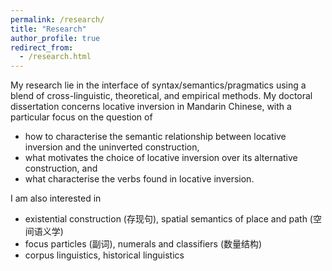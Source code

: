```yaml
---
permalink: /research/
title: "Research"
author_profile: true
redirect_from: 
  - /research.html
---
```


My research lie in the interface of syntax/semantics/pragmatics using a blend of cross-linguistic, theoretical, and empirical methods. My doctoral dissertation concerns locative inversion in Mandarin Chinese, with a particular focus on the question of 

- how to characterise the semantic relationship between locative inversion and the uninverted construction, 
- what motivates the choice of locative inversion over its alternative construction, and 
- what characterise the verbs found in locative inversion. 

I am also interested in

* existential construction (存现句), spatial semantics of place and path (空间语义学)
* focus particles (副词), numerals and classifiers (数量结构)
* corpus linguistics, historical linguistics






